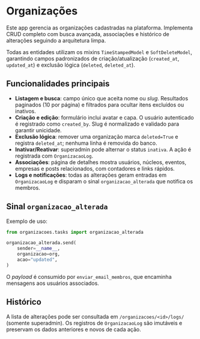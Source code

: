 # Organizações

Este app gerencia as organizações cadastradas na plataforma. Implementa CRUD completo com busca avançada, associações e histórico de alterações seguindo a arquitetura limpa.

Todas as entidades utilizam os mixins `TimeStampedModel` e `SoftDeleteModel`, garantindo campos padronizados de criação/atualização (`created_at`, `updated_at`) e exclusão lógica (`deleted`, `deleted_at`).

## Funcionalidades principais

- **Listagem e busca**: campo único que aceita nome ou *slug*. Resultados paginados (10 por página) e filtrados para ocultar itens excluídos ou inativos.
- **Criação e edição**: formulário inclui avatar e capa. O usuário autenticado é registrado como `created_by`. Slug é normalizado e validado para garantir unicidade.
- **Exclusão lógica**: remover uma organização marca `deleted=True` e registra `deleted_at`; nenhuma linha é removida do banco.
- **Inativar/Reativar**: superadmin pode alternar o status `inativa`. A ação é registrada com `OrganizacaoLog`.
- **Associações**: página de detalhes mostra usuários, núcleos, eventos, empresas e posts relacionados, com contadores e links rápidos.
- **Logs e notificações**: todas as alterações geram entradas em `OrganizacaoLog` e disparam o sinal `organizacao_alterada` que notifica os membros.

## Sinal `organizacao_alterada`

Exemplo de uso:

```python
from organizacoes.tasks import organizacao_alterada

organizacao_alterada.send(
    sender=__name__,
    organizacao=org,
    acao="updated",
)
```

O *payload* é consumido por `enviar_email_membros`, que encaminha mensagens aos usuários associados.

## Histórico

A lista de alterações pode ser consultada em `/organizacoes/<id>/logs/` (somente superadmin). Os registros de `OrganizacaoLog` são imutáveis e preservam os dados anteriores e novos de cada ação.
